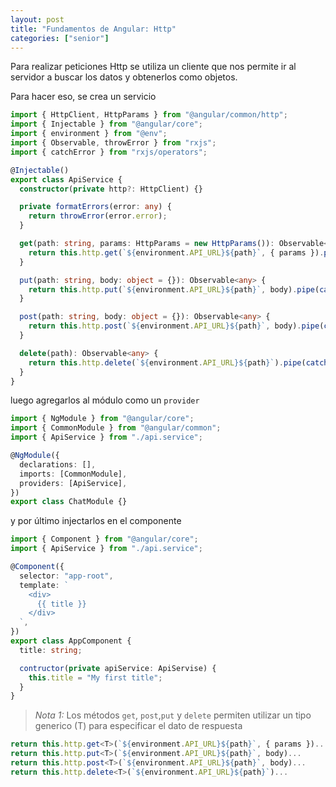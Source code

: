 ```yaml
---
layout: post
title: "Fundamentos de Angular: Http"
categories: ["senior"]
---
```


Para realizar peticiones Http se utiliza un cliente que <!--more-->nos permite ir al servidor a buscar los datos y obtenerlos como objetos.

Para hacer eso, se crea un servicio

```ts
import { HttpClient, HttpParams } from "@angular/common/http";
import { Injectable } from "@angular/core";
import { environment } from "@env";
import { Observable, throwError } from "rxjs";
import { catchError } from "rxjs/operators";

@Injectable()
export class ApiService {
  constructor(private http?: HttpClient) {}

  private formatErrors(error: any) {
    return throwError(error.error);
  }

  get(path: string, params: HttpParams = new HttpParams()): Observable<any> {
    return this.http.get(`${environment.API_URL}${path}`, { params }).pipe(catchError(this.formatErrors));
  }

  put(path: string, body: object = {}): Observable<any> {
    return this.http.put(`${environment.API_URL}${path}`, body).pipe(catchError(this.formatErrors));
  }

  post(path: string, body: object = {}): Observable<any> {
    return this.http.post(`${environment.API_URL}${path}`, body).pipe(catchError(this.formatErrors));
  }

  delete(path): Observable<any> {
    return this.http.delete(`${environment.API_URL}${path}`).pipe(catchError(this.formatErrors));
  }
}
```

luego agregarlos al módulo como un `provider`

```ts
import { NgModule } from "@angular/core";
import { CommonModule } from "@angular/common";
import { ApiService } from "./api.service";

@NgModule({
  declarations: [],
  imports: [CommonModule],
  providers: [ApiService],
})
export class ChatModule {}
```

y por último injectarlos en el componente

```ts
import { Component } from "@angular/core";
import { ApiService } from "./api.service";

@Component({
  selector: "app-root",
  template: `
    <div>
      {{ title }}
    </div>
  `,
})
export class AppComponent {
  title: string;

  contructor(private apiService: ApiServise) {
    this.title = "My first title";
  }
}
```

> _Nota 1:_ Los métodos `get`, `post`,`put` y `delete` permiten utilizar un tipo generico (T) para especificar el dato de respuesta

```ts
return this.http.get<T>(`${environment.API_URL}${path}`, { params })...
return this.http.put<T>(`${environment.API_URL}${path}`, body)...
return this.http.post<T>(`${environment.API_URL}${path}`, body)...
return this.http.delete<T>(`${environment.API_URL}${path}`)...
```
